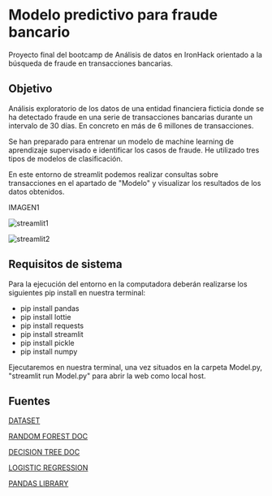 # Modelo predictivo para fraude bancario
Proyecto final del bootcamp de Análisis de datos en IronHack orientado a la búsqueda de fraude en transacciones bancarias.

## Objetivo

Análisis exploratorio de los datos de una entidad financiera ficticia donde se ha detectado fraude en una serie de transacciones bancarias durante un intervalo de 30 días. En concreto en más de 6 millones de transacciones. 

Se han preparado para entrenar un modelo de machine learning de aprendizaje supervisado e identificar los casos de fraude. He utilizado tres tipos de modelos de clasificación.

En este entorno de streamlit podemos realizar consultas sobre transacciones en el apartado de "Modelo" y visualizar los resultados de los datos obtenidos.

IMAGEN1

![streamlit1](https://github.com/borjadola/Modelo_predictivo/assets/132678800/323cb69e-1d89-405a-97d9-1c41ec2a5d98)

![streamlit2](https://github.com/borjadola/Modelo_predictivo/assets/132678800/190baed6-b6b9-426d-b810-56c2d4cedace)

## Requisitos de sistema

Para la ejecución del entorno en la computadora deberán realizarse los siguientes pip install en nuestra terminal:

- pip install pandas
- pip install lottie
- pip install requests
- pip install streamlit
- pip install pickle
- pip install numpy

Ejecutaremos en nuestra terminal, una vez situados en la carpeta Model.py, "streamlit run Model.py" para abrir la web como local host.

## Fuentes

[DATASET](https://www.kaggle.com/datasets/chitwanmanchanda/fraudulent-transactions-data)

[RANDOM FOREST DOC](https://scikit-learn.org/stable/modules/generated/sklearn.ensemble.RandomForestClassifier.html)

[DECISION TREE DOC](https://scikit-learn.org/stable/modules/generated/sklearn.tree.DecisionTreeClassifier.html)

[LOGISTIC REGRESSION](https://scikit-learn.org/stable/modules/generated/sklearn.linear_model.LogisticRegression.html)

[PANDAS LIBRARY](https://pandas.pydata.org/docs/user_guide/index.html#user-guide)
